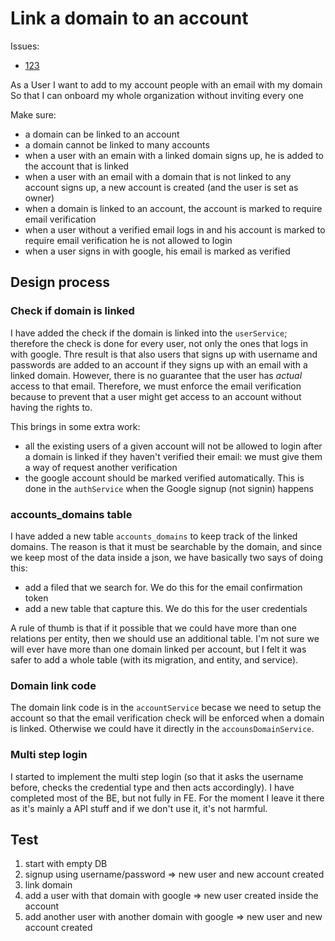 # Link a domain to an account

Issues:

- [123](https://github.com/saasform/saasform/issues/123)

As a User
I want to add to my account people with an email with my domain
So that I can onboard my whole organization without inviting every one

Make sure:

- a domain can be linked to an account
- a domain cannot be linked to many accounts
- when a user with an emain with a linked domain signs up, he is added to the account that is linked
- when a user with an email with a domain that is not linked to any account signs up, a new account is created (and the user is set as owner)
- when a domain is linked to an account, the account is marked to require email verification
- when a user without a verified email logs in and his account is marked to require email verification he is not allowed to login
- when a user signs in with google, his email is marked as verified

## Design process

### Check if domain is linked

I have added the check if the domain is linked into the `userService`; therefore the check is done for every user, not only the ones that logs in with google.
Thre result is that also users that signs up with username and passwords are added to an account if they signs up with an email with a linked domain. However, there is no guarantee that the user has *actual* access to that email. Therefore, we must enforce the email verification because to prevent that a user might get access to an account without having the rights to.

This brings in some extra work:

- all the existing users of a given account will not be allowed to login after a domain is linked if they haven't verified their email: we must give them a way of request another verification
- the google account should be marked verified automatically. This is done in the `authService` when the Google signup (not signin) happens

### accounts_domains table

I have added a new table `accounts_domains` to keep track of the linked domains. The reason is that it must be searchable by the domain, and since we keep most of the data inside a json, we have basically two says of doing this:

- add a filed that we search for. We do this for the email confirmation token
- add a new table that capture this. We do this for the user credentials

A rule of thumb is that if it possible that we could have more than one relations per entity, then we should use an additional table. I'm not sure we will ever have more than one domain linked per account, but I felt it was safer to add a whole table (with its migration, and entity, and service).

### Domain link code

The domain link code is in the `accountService` becase we need to setup the account so that the email verification check will be enforced when a domain is linked. Otherwise we could have it directly in the `accounsDomainService`.

### Multi step login

I started to implement the multi step login (so that it asks the username before, checks the credential type and then acts accordingly). I have completed most of the BE, but not fully in FE. For the moment I leave it there as it's mainly a API stuff and if we don't use it, it's not harmful.

## Test

1. start with empty DB
2. signup using username/password => new user and new account created
3. link domain
4. add a user with that domain with google => new user created inside the account
5. add another user with another domain with google => new user and new account created
